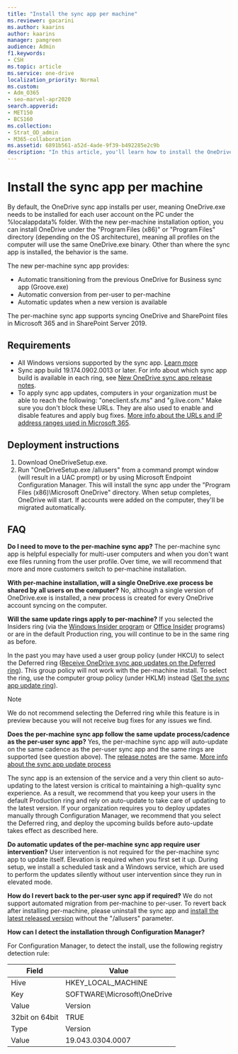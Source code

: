 ```yaml
---
title: "Install the sync app per machine"
ms.reviewer: gacarini
ms.author: kaarins
author: kaarins
manager: pamgreen
audience: Admin
f1.keywords:
- CSH
ms.topic: article
ms.service: one-drive
localization_priority: Normal
ms.custom: 
- Adm_O365
- seo-marvel-apr2020
search.appverid:
- MET150
- BCS160
ms.collection: 
- Strat_OD_admin
- M365-collaboration
ms.assetid: 6891b561-a52d-4ade-9f39-b492285e2c9b
description: "In this article, you'll learn how to install the OneDrive sync app for every user account on a Windows PC."
---
```


# Install the sync app per machine

By default, the OneDrive sync app installs per user, meaning OneDrive.exe needs to be installed for each user account on the PC under the %localappdata% folder. With the new per-machine installation option, you can install OneDrive under the "Program Files (x86)"  or "Program Files" directory (depending on the OS architecture), meaning all profiles on the computer will use the same OneDrive.exe binary. Other than where the sync app is installed, the behavior is the same.  

The new per-machine sync app provides:

- Automatic transitioning from the previous OneDrive for Business sync app (Groove.exe)
- Automatic conversion from per-user to per-machine
- Automatic updates when a new version is available

The per-machine sync app supports syncing OneDrive and SharePoint files in Microsoft 365 and in SharePoint Server 2019. 

## Requirements

- All Windows versions supported by the sync app. [Learn more](https://support.office.com/article/cc0cb2b8-f446-445c-9b52-d3c2627d681e)
- Sync app build 19.174.0902.0013 or later. For info about which sync app build is available in each ring, see [New OneDrive sync app release notes](https://support.office.com/article/845dcf18-f921-435e-bf28-4e24b95e5fc0).
- To apply sync app updates, computers in your organization must be able to reach the following: "oneclient.sfx.ms" and "g.live.com." Make sure you don't block these URLs. They are also used to enable and disable features and apply bug fixes. [More info about the URLs and IP address ranges used in Microsoft 365](/office365/enterprise/urls-and-ip-address-ranges).

  
## Deployment instructions

1. Download OneDriveSetup.exe.
2. Run "OneDriveSetup.exe /allusers" from a command prompt window (will result in a UAC prompt) or by using Microsoft Endpoint Configuration Manager. This will install the sync app under the "Program Files (x86)\Microsoft OneDrive" directory. 
When setup completes, OneDrive will start. If accounts were added on the computer, they'll be migrated automatically.  
  
## FAQ

**Do I need to move to the per-machine sync app?** 
The per-machine sync app is helpful especially for multi-user computers and when you don't want exe files running from the user profile. Over time, we will recommend that more and more customers switch to per-machine installation. 
 
**With per-machine installation, will a single OneDrive.exe process be shared by all users on the computer?** 
No, although a single version of OneDrive.exe is installed, a new process is created for every OneDrive account syncing on the computer. 
 
**Will the same update rings apply to per-machine?** 
If you selected the Insiders ring (via the [Windows Insider program](https://insider.windows.com/) or [Office Insider](https://products.office.com/office-insider) programs) or are in the default Production ring, you will continue to be in the same ring as before. 
 
In the past you may have used a user group policy (under HKCU) to select the Deferred ring ([Receive OneDrive sync app updates on the Deferred ring](https://docs.microsoft.com/OneDrive/use-group-policy#EnableEnterpriseUpdate)). This group policy will not work with the per-machine install. To select the ring, use the computer group policy (under HKLM) instead ([Set the sync app update ring](use-group-policy.md#set-the-sync-app-update-ring)).

> [!NOTE]
> We do not recommend selecting the Deferred ring while this feature is in preview because you will not receive bug fixes for any issues we find.  
 
**Does the per-machine sync app follow the same update process/cadence as the per-user sync app?** 
Yes, the per-machine sync app will auto-update on the same cadence as the per-user sync app and the same rings are supported (see question above). The [release notes](https://support.office.com/article/845dcf18-f921-435e-bf28-4e24b95e5fc0) are the same. [More info about the sync app update process](sync-client-update-process.md)
 
The sync app is an extension of the service and a very thin client so auto-updating to the latest version is critical to maintaining a high-quality sync experience. As a result, we recommend that you keep your users in the default Production ring and rely on auto-update to take care of updating to the latest version. If your organization requires you to deploy updates manually through Configuration Manager, we recommend that you select the Deferred ring, and deploy the upcoming builds before auto-update takes effect as described here. 

**Do automatic updates of the per-machine sync app require user intervention?**
User intervention is not required for the per-machine sync app to update itself. Elevation is required when you first set it up. During setup, we install a scheduled task and a Windows service, which are used to perform the updates silently without user intervention since they run in elevated mode.

**How do I revert back to the per-user sync app if required?** 
We do not support automated migration from per-machine to per-user. To revert back after installing per-machine, please uninstall the sync app and [install the latest released version](https://go.microsoft.com/fwlink/?linkid=844652) without the "/allusers" parameter.

**How can I detect the installation through Configuration Manager?** 

For Configuration Manager, to detect the install, use the following registry detection rule:

|Field|Value|
|---|---|
|Hive|   HKEY_LOCAL_MACHINE|
|Key|    SOFTWARE\Microsoft\OneDrive|
|Value|  Version|
|32bit on 64bit| TRUE|
|Type|   Version|
|Value|  19.043.0304.0007|
